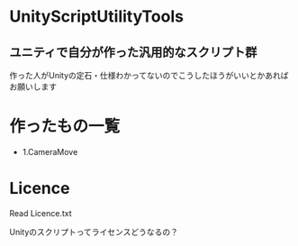# UnityScriptUtilityTools
## ユニティで自分が作った汎用的なスクリプト群
作った人がUnityの定石・仕様わかってないのでこうしたほうがいいとかあればお願いします

# 作ったもの一覧

- 1.CameraMove

# Licence

Read Licence.txt

Unityのスクリプトってライセンスどうなるの？
